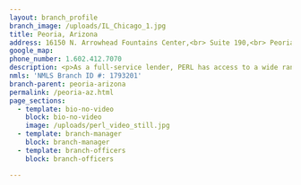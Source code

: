 ```yaml
---
layout: branch_profile
branch_image: /uploads/IL_Chicago_1.jpg
title: Peoria, Arizona
address: 16150 N. Arrowhead Fountains Center,<br> Suite 190,<br> Peoria, Arizona 85382
google_map:
phone_number: 1.602.412.7070
description: <p>As a full-service lender, PERL has access to a wide range of loan products and consistently finds competitive rates and programs to fit the unique needs of our clients. With our in-house operations, PERL is able to provide quick decisions on loan information that clients need throughout the lending process, leading to smooth and faster closings. We pride ourselves in building lifelong associations with our clients – and will help finance more than just your first home. We’ll continually manage your financing needs to secure your long term success.</p>
nmls: 'NMLS Branch ID #: 1793201'
branch-parent: peoria-arizona
permalink: /peoria-az.html
page_sections:
  - template: bio-no-video
    block: bio-no-video
    image: /uploads/perl_video_still.jpg
  - template: branch-manager
    block: branch-manager
  - template: branch-officers
    block: branch-officers

---
```

